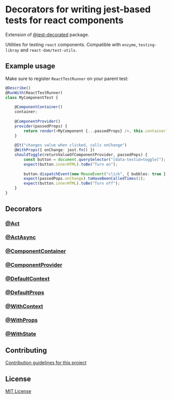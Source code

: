 # Decorators for writing jest-based tests for react components

Extension of [@jest-decorated](https://github.com/vitalishapovalov/jest-decorated/blob/master/README.md) package.

Utilities for testing `react` components. Compatible with `enzyme`, `testing-libray` and `react-dom/test-utils`.

## Example usage

Make sure to register `ReactTestRunner` on your parent test:

```typescript
@Describe()
@RunWith(ReactTestRunner)
class MyComponentTest {
    
    @ComponentContainer()
    container;
    
    @ComponentProvider()
    provider(passedProps) {
        return render(<MyComponent {...passedProps} />, this.container);
    }
    
    @It("changes value when clicked, calls onChange")
    @WithProps({ onChange: jest.fn() })
    shouldToggle(returnValueOfComponentProvider, passedPops) {
        const button = document.querySelector("[data-testid=toggle]");
        expect(button.innerHTML).toBe("Turn on");
    
        button.dispatchEvent(new MouseEvent("click", { bubbles: true }));
        expect(passedPops.onChange).toHaveBeenCalledTimes(1);
        expect(button.innerHTML).toBe("Turn off");
    }
}
 ```

## Decorators

### [@Act](https://github.com/vitalishapovalov/jest-decorated/blob/master/docs/Act.md)

### [@ActAsync](https://github.com/vitalishapovalov/jest-decorated/blob/master/docs/Act.md)

### [@ComponentContainer](https://github.com/vitalishapovalov/jest-decorated/blob/master/docs/ComponentContainer.md)

### [@ComponentProvider](https://github.com/vitalishapovalov/jest-decorated/blob/master/docs/ComponentProvider.md)

### [@DefaultContext](https://github.com/vitalishapovalov/jest-decorated/blob/master/docs/DefaultContext.md)

### [@DefaultProps](https://github.com/vitalishapovalov/jest-decorated/blob/master/docs/DefaultProps.md)

### [@WithContext](https://github.com/vitalishapovalov/jest-decorated/blob/master/docs/WithContext.md)

### [@WithProps](https://github.com/vitalishapovalov/jest-decorated/blob/master/docs/WithProps.md)

### [@WithState](https://github.com/vitalishapovalov/jest-decorated/blob/master/docs/WithState.md)

## Contributing

[Contribution guidelines for this project](https://github.com/vitalishapovalov/jest-decorated/blob/master/CONTRIBUTING.md)

## License

[MIT License](https://github.com/vitalishapovalov/jest-decorated/blob/master/LICENSE)
